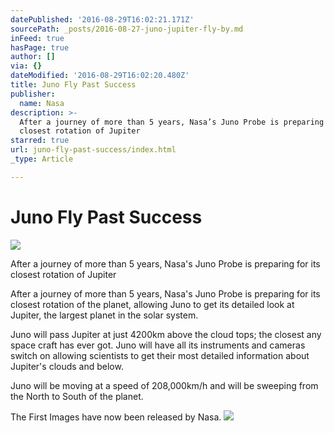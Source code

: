 ```yaml
---
datePublished: '2016-08-29T16:02:21.171Z'
sourcePath: _posts/2016-08-27-juno-jupiter-fly-by.md
inFeed: true
hasPage: true
author: []
via: {}
dateModified: '2016-08-29T16:02:20.480Z'
title: Juno Fly Past Success
publisher:
  name: Nasa
description: >-
  After a journey of more than 5 years, Nasa’s Juno Probe is preparing for its
  closest rotation of Jupiter
starred: true
url: juno-fly-past-success/index.html
_type: Article

---
```

# Juno Fly Past Success
![](https://the-grid-user-content.s3-us-west-2.amazonaws.com/48efd343-8948-4ef9-aad7-2c47b48fed6f.jpg)

After a journey of more than 5 years, Nasa's Juno Probe is preparing for its closest rotation of Jupiter

After a journey of more than 5 years, Nasa's Juno Probe is preparing for its closest rotation of the planet, allowing Juno to get its detailed look at Jupiter, the largest planet in the solar system.

Juno will pass Jupiter at just 4200km above the cloud tops; the closest any space craft has ever got. Juno will have all its instruments and cameras switch on allowing scientists to get their most detailed information about Jupiter's clouds and below.

Juno will be moving at a speed of 208,000km/h and will be sweeping from the North to South of the planet.

The First Images have now been released by Nasa.
![](https://the-grid-user-content.s3-us-west-2.amazonaws.com/99157fe5-7fb9-4e6c-8bfe-2afb08da7123.jpg)